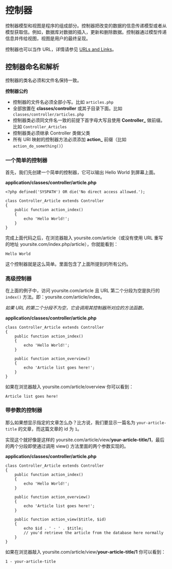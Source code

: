 # 控制器

控制器模型和视图是程序的组成部分。控制器把改变的数据的信息传递模型或者从模型获取信。例如，数据库对数据的插入，更新和删除数据。控制器通过模型传递信息并传给视图，视图是用户的最终呈现。

控制器也可以当作 URL，详情请参见 [URLs and Links](start.urls)。 



## 控制器命名和解析

控制器的类名必须和文件名保持一致。 

**控制器公约**

* 控制器的文件名必须全部小写。比如 `articles.php`
* 全部放置在 **classes/controller** 或其子目录下面。比如 `classes/controller/articles.php`
* 控制器类必须同文件名一致的前提下首字母大写且使用 **Controller_** 做前缀。比如 `Controller_Articles`
* 控制器类必须继承 Controller 类做父类
* 所有 URI 映射的控制器方法必须添加 **action_** 前缀（比如 `action_do_something()`）



### 一个简单的控制器

首先，我们先创建一个简单的控制器，它可以输出 Hello World 到屏幕上面。

**application/classes/controller/article.php**
~~~
<?php defined('SYSPATH') OR die('No direct access allowed.');
 
class Controller_Article extends Controller
{
    public function action_index()
    {
        echo 'Hello World!';
    }
}
~~~
完成上面代码之后，在浏览器敲入 yoursite.com/article（或没有使用 URL 重写的地址 yoursite.com/index.php/article），你就能看到：
~~~
Hello World
~~~
这个控制器就是这么简单。里面包含了上面所提到的所有公约。



### 高级控制器

在上面的例子中，访问 yoursite.com/article 且 URL 第二个分段为空是执行的 `index()` 方法。即：yoursite.com/article/index。

_如果 URL 的第二个分段不为空，它会调用其控制器所对应的方法函数。_

**application/classes/controller/article.php**
~~~
class Controller_Article extends Controller
{
    public function action_index()
    {
        echo 'Hello World!';
    }
 
    public function action_overview()
    {
        echo 'Article list goes here!';
    }
}
~~~
如果在浏览器敲入 yoursite.com/article/overview 你可以看到：
~~~
Article list goes here!
~~~


### 带参数的控制器

那么如果想显示指定的文章怎么办？比方说，我们要显示一篇名为 `your-article-title` 的文章，而这篇文章的 id 为 `1`。 

实现这个就好像是这样的 yoursite.com/article/view/**your-article-title/1**，最后的两个分段即使通过调用 view() 方法里面的两个参数实现的。 

**application/classes/controller/article.php**
~~~
class Controller_Article extends Controller
{
    public function action_index()
    {
        echo 'Hello World!';
    }
 
    public function action_overview()
    {
        echo 'Article list goes here!';
    }
 
    public function action_view($title, $id)
    {
        echo $id . ' - ' . $title;
        // you'd retrieve the article from the database here normally
    }
}
~~~
如果在浏览器敲入 yoursite.com/article/view/**your-article-title/1** 你可以看到：
~~~
1 - your-article-title
~~~
